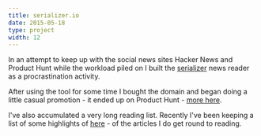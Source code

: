 ```yaml
---
title: serializer.io
date: 2015-05-18
type: project
width: 12
---
```

In an attempt to keep up with the social news sites Hacker News and Product Hunt while the workload piled on I built the [serializer](http://serializer.io) news reader as a procrastination activity.

After using the tool for some time I bought the domain and began doing a little casual promotion - it ended up on Product Hunt - [more here](/blog/2015/05/22/building-and-shipping-my-side-project.html).

I've also accumulated a very long reading list. Recently I've been keeping a list of some highlights of [here](/links) - of the articles I do get round to reading.
